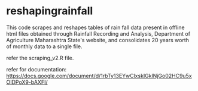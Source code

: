 # reshapingrainfall

This code scrapes and reshapes tables of rain fall data present in offline html files obtained through Rainfall Recording and Analysis, Department of Agriculture Maharashtra State's website, and consolidates 20 years worth of monthly data to a single file.

refer the scraping_v2.R file.

refer for documentation: https://docs.google.com/document/d/1rbTy13EYwClxskIGklNjGo02HC9u5xOIDPoX9-bAXFI/
